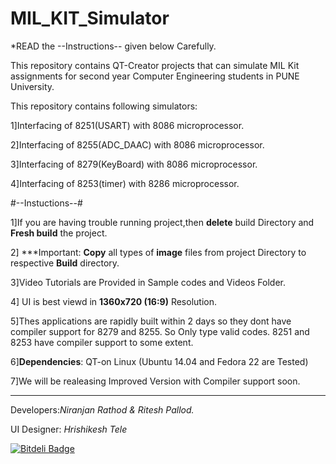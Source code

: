 # MIL_KIT_Simulator

*READ the --Instructions-- given below Carefully.

This repository contains QT-Creator projects that can simulate MIL Kit assignments 
for second year  Computer Engineering students in PUNE University.

This repository contains following simulators:

1]Interfacing of 8251(USART) with 8086 microprocessor.

2]Interfacing of 8255(ADC_DAAC) with 8086 microprocessor.

3]Interfacing of 8279(KeyBoard) with 8086 microprocessor.

4]Interfacing of 8253(timer) with 8286 microprocessor.



#--Instuctions--#

1]If you are having trouble running project,then **delete** build Directory and **Fresh build** the project.

2] ***Important: **Copy** all types of **image** files from project Directory to respective **Build** directory.

3]Video Tutorials are Provided in Sample codes and Videos Folder.

4] UI is best viewd in **1360x720 (16:9)** Resolution.

5]Thes applications are rapidly built within 2 days so they dont have compiler support for 8279 and 8255.
  So Only type valid codes. 8251 and 8253 have compiler support to some extent. 
  
6]**Dependencies**: QT-on Linux (Ubuntu 14.04 and Fedora 22 are Tested)

7]We will be realeasing Improved Version with Compiler support soon.






-------------------------------------------------------------------
Developers:*Niranjan Rathod & Ritesh Pallod.*

UI Designer: *Hrishikesh Tele*


[![Bitdeli Badge](https://d2weczhvl823v0.cloudfront.net/aaryanUV/mil_kit_simulator/trend.png)](https://bitdeli.com/free "Bitdeli Badge")

